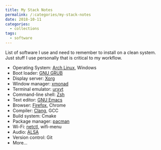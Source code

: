 ```yaml
---
title: My Stack Notes
permalink: /:categories/my-stack-notes
date: 2018-10-11
categories:
  - collections
tags:
  - software
---
```


List of software I use and need to remember to install on a clean system. Just
stuff I use personally that is critical to my workflow.

* Operating System: [Arch Linux](https://www.archlinux.org/), Windows
* Boot loader: [GNU GRUB](https://www.gnu.org/software/grub/)
* Display server: [Xorg](https://wiki.archlinux.org/index.php/Xorg)
* Window manager: [xmonad](https://wiki.archlinux.org/index.php/Xmonad)
* Terminal emulator: [urxvt](https://wiki.archlinux.org/index.php/Rxvt-unicode)
* Command-line shell: [Zsh](https://wiki.archlinux.org/index.php/Zsh)
* Text editor: [GNU Emacs](https://www.gnu.org/software/emacs/)
* Browser: [Firefox](https://www.mozilla.org/en-US/firefox/), Chrome
* Compiler: [Clang](https://clang.llvm.org/), GCC
* Build system: Cmake
* Package manager: [pacman](https://wiki.archlinux.org/index.php/Pacman)
* Wi-Fi: [netctl](https://wiki.archlinux.org/index.php/Netctl), wifi-menu
* Audio: [ALSA](https://wiki.archlinux.org/index.php/Advanced_Linux_Sound_Architecture)
* Version control: Git
* More...
